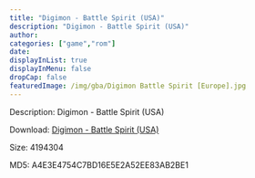 ```yaml
---
title: "Digimon - Battle Spirit (USA)"
description: "Digimon - Battle Spirit (USA)"
author: 
categories: ["game","rom"]
date: 
displayInList: true
displayInMenu: false
dropCap: false
featuredImage: /img/gba/Digimon Battle Spirit [Europe].jpg
---
```


Description: Digimon - Battle Spirit (USA)

Download: <a style="text-decoration:underline;" href="https://mega.nz/#!qXACRSSR!dAKe3YUkOyr6U5_tcBTuZs06xt60zmaqT145PqlYD4E" target = "_blank" rel = "nofollow" > Digimon - Battle Spirit (USA)</a>

Size: 4194304

MD5: A4E3E4754C7BD16E5E2A52EE83AB2BE1

